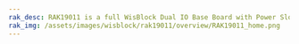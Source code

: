 ```yaml
---
rak_desc: RAK19011 is a full WisBlock Dual IO Base Board with Power Slot that has one Core slot, one Power Slot, two IO slots, and six sensor slots for WisBlock modules. It also provides the power supply for attached WisBlock modules. 
rak_img: /assets/images/wisblock/rak19011/overview/RAK19011_home.png
---
```


<rk-redirect to="/Product-Categories/WisBlock/RAK19011/Overview/" />